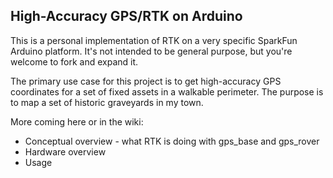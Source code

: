 ## High-Accuracy GPS/RTK on Arduino

This is a personal implementation of RTK on a very specific SparkFun Arduino platform.
It's not intended to be general purpose, but you're welcome to fork and expand it.

The primary use case for this project is to get high-accuracy GPS coordinates for a set of fixed assets in a walkable perimeter.
The purpose is to map a set of historic graveyards in my town.

More coming here or in the wiki:
- Conceptual overview - what RTK is doing with gps_base and gps_rover
- Hardware overview
- Usage
